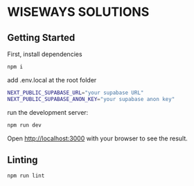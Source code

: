 # WISEWAYS SOLUTIONS

## Getting Started

First, install dependencies

```bash
npm i
```

add .env.local at the root folder

```bash
NEXT_PUBLIC_SUPABASE_URL="your supabase URL"
NEXT_PUBLIC_SUPABASE_ANON_KEY="your supabase anon key"
```

run the development server:

```bash
npm run dev
```

Open [http://localhost:3000](http://localhost:3000) with your browser to see the result.

## Linting

```bash
npm run lint
```
